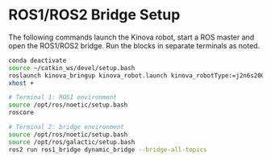 # ROS1/ROS2 Bridge Setup

The following commands launch the Kinova robot, start a ROS master and open
the ROS1/ROS2 bridge. Run the blocks in separate terminals as noted.

```bash
conda deactivate
source ~/catkin_ws/devel/setup.bash
roslaunch kinova_bringup kinova_robot.launch kinova_robotType:=j2n6s200
xhost +

# Terminal 1: ROS1 environment
source /opt/ros/noetic/setup.bash
roscore

# Terminal 2: bridge environment
source /opt/ros/noetic/setup.bash
source /opt/ros/galactic/setup.bash
ros2 run ros1_bridge dynamic_bridge --bridge-all-topics
```

